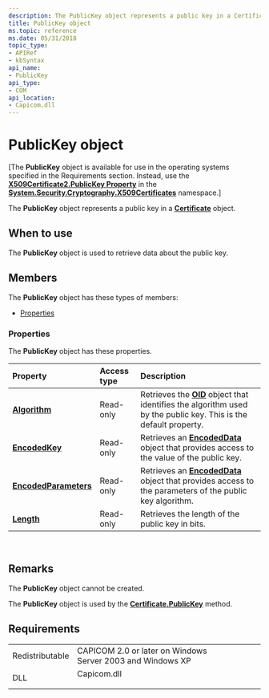 ```yaml
---
description: The PublicKey object represents a public key in a Certificate object.
title: PublicKey object
ms.topic: reference
ms.date: 05/31/2018
topic_type:
- APIRef
- kbSyntax
api_name:
- PublicKey
api_type:
- COM
api_location:
- Capicom.dll
---
```


# PublicKey object

\[The **PublicKey** object is available for use in the operating systems specified in the Requirements section. Instead, use the [**X509Certificate2.PublicKey Property**](/dotnet/api/system.security.cryptography.x509certificates.x509certificate2.publickey?view=netcore-3.1) in the [**System.Security.Cryptography.X509Certificates**](/dotnet/api/system.security.cryptography.x509certificates.publickey.-ctor?view=netcore-3.1) namespace.\]

The **PublicKey** object represents a public key in a [**Certificate**](certificate.md) object.

## When to use

The **PublicKey** object is used to retrieve data about the public key.

## Members

The **PublicKey** object has these types of members:

-   [Properties](#properties)

### Properties

The **PublicKey** object has these properties.



| Property                                                            | Access type          | Description                                                                                                                            |
|:--------------------------------------------------------------------|:---------------------|:---------------------------------------------------------------------------------------------------------------------------------------|
| [**Algorithm**](publickey-algorithm.md)<br/>                 | Read-only<br/> | Retrieves the [**OID**](oid.md) object that identifies the algorithm used by the public key. This is the default property.<br/> |
| [**EncodedKey**](publickey-encodedkey.md)<br/>               | Read-only<br/> | Retrieves an [**EncodedData**](encodeddata.md) object that provides access to the value of the public key.<br/>                 |
| [**EncodedParameters**](publickey-encodedparameters.md)<br/> | Read-only<br/> | Retrieves an [**EncodedData**](encodeddata.md) object that provides access to the parameters of the public key algorithm.<br/>  |
| [**Length**](publickey-length.md)<br/>                       | Read-only<br/> | Retrieves the length of the public key in bits.<br/>                                                                             |



 

## Remarks

The **PublicKey** object cannot be created.

The **PublicKey** object is used by the [**Certificate.PublicKey**](certificate-publickey.md) method.

## Requirements



|                            |                                                                                        |
|----------------------------|----------------------------------------------------------------------------------------|
| Redistributable<br/> | CAPICOM 2.0 or later on Windows Server 2003 and Windows XP<br/>                  |
| DLL<br/>             | <dl> <dt>Capicom.dll</dt> </dl> |



 

 

